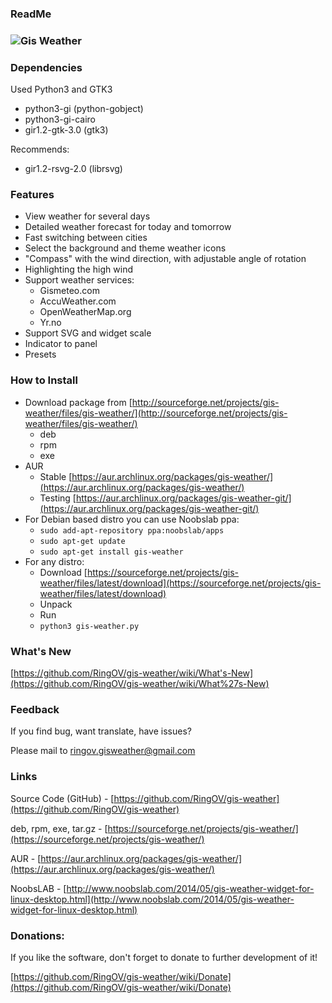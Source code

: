 ### **ReadMe**

### **![Gis Weather](https://db.tt/oeyzEITN)**


### **Dependencies**
Used Python3 and GTK3
- python3-gi (python-gobject)
- python3-gi-cairo
- gir1.2-gtk-3.0 (gtk3)


Recommends:
- gir1.2-rsvg-2.0 (librsvg)

### **Features**
- View weather for several days
- Detailed weather forecast for today and tomorrow
- Fast switching between cities
- Select the background and theme weather icons
- "Compass" with the wind direction, with adjustable angle of rotation
- Highlighting the high wind
- Support weather services:
  - Gismeteo.com
  - AccuWeather.com
  - OpenWeatherMap.org
  - Yr.no
- Support SVG and widget scale
- Indicator to panel
- Presets


### **How to Install**
- Download package from [http://sourceforge.net/projects/gis-weather/files/gis-weather/](http://sourceforge.net/projects/gis-weather/files/gis-weather/)
  - deb
  - rpm
  - exe
- AUR
  - Stable [https://aur.archlinux.org/packages/gis-weather/](https://aur.archlinux.org/packages/gis-weather/)
  - Testing [https://aur.archlinux.org/packages/gis-weather-git/](https://aur.archlinux.org/packages/gis-weather-git/)
- For Debian based distro you can use Noobslab ppa:
  - `sudo add-apt-repository ppa:noobslab/apps`
  - `sudo apt-get update`
  - `sudo apt-get install gis-weather`
- For any distro:
  - Download [https://sourceforge.net/projects/gis-weather/files/latest/download](https://sourceforge.net/projects/gis-weather/files/latest/download)
  - Unpack
  - Run
  - `python3 gis-weather.py`


### **What's New**

[https://github.com/RingOV/gis-weather/wiki/What's-New](https://github.com/RingOV/gis-weather/wiki/What%27s-New)


### **Feedback**

If you find bug, want translate, have issues?

Please mail to ringov.gisweather@gmail.com


### **Links**

Source Code (GitHub) - [https://github.com/RingOV/gis-weather](https://github.com/RingOV/gis-weather)

deb, rpm, exe, tar.gz - [https://sourceforge.net/projects/gis-weather/](https://sourceforge.net/projects/gis-weather/)

AUR - [https://aur.archlinux.org/packages/gis-weather/](https://aur.archlinux.org/packages/gis-weather/)

NoobsLAB - [http://www.noobslab.com/2014/05/gis-weather-widget-for-linux-desktop.html](http://www.noobslab.com/2014/05/gis-weather-widget-for-linux-desktop.html)


### Donations:

If you like the software, don't forget to donate to further development of it!

[https://github.com/RingOV/gis-weather/wiki/Donate](https://github.com/RingOV/gis-weather/wiki/Donate)
